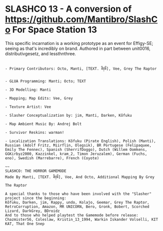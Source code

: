 # SLASHCO 13 - A conversion of https://github.com/Mantibro/SlashCo For Space Station 13
This specific incarnation is a working prototype as an event for Effigy-SE; seeing as that's incredibly on brand.
Authored in part between unit0016, distributivgesetz, and lessthnthree.

~~~ FULL LIST OF CREDITS FOR SLASHCO; REPRESENTED HERE IN CONCEPT OR IN SOUND; FROM THE ORIGINAL SC_LOBBY MAP ~~~

- Primary Contributors: Octo, Manti, [TEXT. ཐི༏ཋྀ󠀮], Vee, Grey The Raptor

- GLUA Programming: Manti; Octo; TEXT

- 3D Modelling: Manti

- Mapping; Map Edits: Vee, Grey

- Texture Artist: Vee

- Slasher Conceptualization by: jim, Manti, Darken, Kõfuku

- Map Ambient Music By: Andrej Bolt

- Survivor Reskins: warman!

- Localization Translations: Kõfuku (Pirate English), Polish (Manti), Russian (Adolf Fritz, Miirflin, Olegsik), BR Portugese (Felipaquee, Emily The Fennec), Spanish (SherrifDoggo), Dutch (Willem Oomkens, GGKirbyz2000, Kazzinkel, kram_2, Timon Jeruzalem), German (Fuchs, eno), Swedish (Marrebarre), French (Coyote)

~~
SLASHCO: THE HORROR GAMEMODE
Made By Manti, [TEXT. ཐི༏ཋྀ󠀮], Vee, And Octo, Additional Mapping By Grey The Raptor

A special thanks to those who have been involved with the "Slasher" project since the beginning:
Kõfuku, Darken, jim, Rappy, undo, Kolaĵo, Geemar, Grey The Raptor, RetroCorruption, Amazon, MR UNICORN, Bero, Gronk, Bobert, Scorched Lizard, DarkGrey, BDroidz
And to those who helped playtest the Gamemode before release:
Chazmister56, Coleslaw, Kristin_13_1994, Warkin Iskander Volselli, KIT KAT, That One Snep